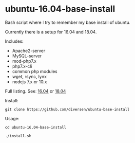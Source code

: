 # ubuntu-16.04-base-install

Bash script where I try to remember my base install of ubuntu. 

Currently there is a setup for 16.04 and 18.04. 



Includes: 

* Apache2-server
* MySQL-server
* mod-php7.x 
* php7.x-cli
* common php modules
* wget, rsync, lynx
* nodejs 7.x or 10.x

Full listing. See: [16.04](16.04) or [18.04](18.04)

Install: 

    git clone https://github.com/diversen/ubuntu-base-install

Usage: 

    cd ubuntu-16.04-base-install

    ./install.sh

